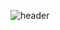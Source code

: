![header](https://capsule-render.vercel.app/api?type=waving&height=230&color=gradient&text=Hi%20There!&textBg=false&fontAlignY=40)
